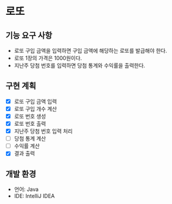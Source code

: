 # 로또
## 기능 요구 사항
- 로또 구입 금액을 입력하면 구입 금액에 해당하는 로또를 발급해야 한다.
- 로또 1장의 가격은 1000원이다.
- 지난주 당첨 번호를 입력하면 당첨 통계와 수익률을 출력한다.

## 구현 계획
- [x] 로또 구입 금액 입력
- [x] 로또 구입 개수 계산
- [x] 로또 번호 생성 
- [x] 로또 번호 출력 
- [x] 지난주 당첨 번호 입력 처리 
- [ ] 당첨 통계 계산 
- [ ] 수익률 계산
- [x] 결과 출력 

## 개발 환경

- 언어: Java
- IDE: IntelliJ IDEA 






